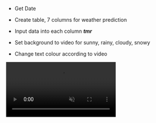 - Get Date
- Create table, 7 columns for weather prediction
- Input data into each column
***tmr***


- Set background to video for sunny, rainy, cloudy, snowy
- Change text colour according to video
 <video autoplay muted loop id="myVideo">
    <source src="../kimi-no-na-wa-2016-hdrip-720p-hc-eng-sub-aac-x264.mp4" type="video/mp4">
  </video>

